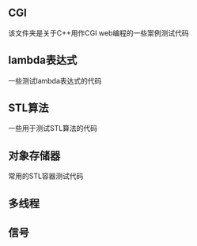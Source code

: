 ## CGI ##
该文件夹是关于C++用作CGI web编程的一些案例测试代码

## lambda表达式 ##
一些测试lambda表达式的代码

## STL算法 ##
一些用于测试STL算法的代码

## 对象存储器 ##
常用的STL容器测试代码

## 多线程 ##

## 信号 ##